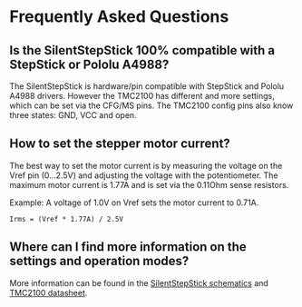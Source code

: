 # Frequently Asked Questions

## Is the SilentStepStick 100% compatible with a StepStick or Pololu A4988?
The SilentStepStick is hardware/pin compatible with StepStick and Pololu A4988 drivers. However the TMC2100 has different and more settings, which can be set via the CFG/MS pins.
The TMC2100 config pins also know three states: GND, VCC and open.


## How to set the stepper motor current?
The best way to set the motor current is by measuring the voltage on the Vref pin (0...2.5V) and
adjusting the voltage with the potentiometer.
The maximum motor current is 1.77A and is set via the 0.11Ohm sense resistors.

Example: A voltage of 1.0V on Vref sets the motor current to 0.71A.

```Irms = (Vref * 1.77A) / 2.5V```


## Where can I find more information on the settings and operation modes?
More information can be found in the [SilentStepStick schematics](https://github.com/watterott/SilentStepStick/tree/master/pcb) and [TMC2100 datasheet](http://www.trinamic.com/products/integrated-circuits/stepper-power-driver/tmc2100).
